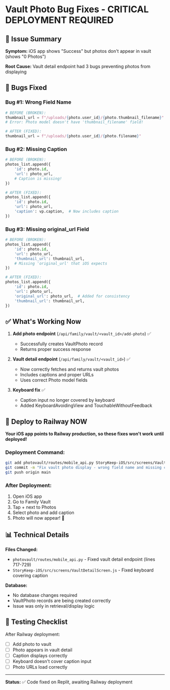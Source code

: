 # Vault Photo Bug Fixes - CRITICAL DEPLOYMENT REQUIRED

## 🚨 Issue Summary

**Symptom:** iOS app shows "Success" but photos don't appear in vault (shows "0 Photos")

**Root Cause:** Vault detail endpoint had 3 bugs preventing photos from displaying

## 🔧 Bugs Fixed

### Bug #1: Wrong Field Name
```python
# BEFORE (BROKEN):
thumbnail_url = f"/uploads/{photo.user_id}/{photo.thumbnail_filename}"
# Error: Photo model doesn't have 'thumbnail_filename' field!

# AFTER (FIXED):
thumbnail_url = f"/uploads/{photo.user_id}/{photo.filename}"
```

### Bug #2: Missing Caption
```python
# BEFORE (BROKEN):
photos_list.append({
    'id': photo.id,
    'url': photo_url,
    # Caption is missing!
})

# AFTER (FIXED):
photos_list.append({
    'id': photo.id,
    'url': photo_url,
    'caption': vp.caption,  # Now includes caption
})
```

### Bug #3: Missing original_url Field
```python
# BEFORE (BROKEN):
photos_list.append({
    'id': photo.id,
    'url': photo_url,
    'thumbnail_url': thumbnail_url,
    # Missing 'original_url' that iOS expects
})

# AFTER (FIXED):
photos_list.append({
    'id': photo.id,
    'url': photo_url,
    'original_url': photo_url,  # Added for consistency
    'thumbnail_url': thumbnail_url,
})
```

## ✅ What's Working Now

1. **Add photo endpoint** (`/api/family/vault/<vault_id>/add-photo`) ✅
   - Successfully creates VaultPhoto record
   - Returns proper success response

2. **Vault detail endpoint** (`/api/family/vault/<vault_id>`) ✅
   - Now correctly fetches and returns vault photos
   - Includes captions and proper URLs
   - Uses correct Photo model fields

3. **Keyboard fix** ✅
   - Caption input no longer covered by keyboard
   - Added KeyboardAvoidingView and TouchableWithoutFeedback

## 🚀 Deploy to Railway NOW

**Your iOS app points to Railway production, so these fixes won't work until deployed!**

### Deployment Command:
```bash
git add photovault/routes/mobile_api.py StoryKeep-iOS/src/screens/VaultDetailScreen.js
git commit -m "Fix vault photo display - wrong field name and missing caption"
git push origin main
```

### After Deployment:
1. Open iOS app
2. Go to Family Vault
3. Tap + next to Photos
4. Select photo and add caption
5. Photo will now appear! 🎉

## 📊 Technical Details

**Files Changed:**
- `photovault/routes/mobile_api.py` - Fixed vault detail endpoint (lines 717-729)
- `StoryKeep-iOS/src/screens/VaultDetailScreen.js` - Fixed keyboard covering caption

**Database:**
- No database changes required
- VaultPhoto records are being created correctly
- Issue was only in retrieval/display logic

## 🧪 Testing Checklist

After Railway deployment:
- [ ] Add photo to vault
- [ ] Photo appears in vault detail
- [ ] Caption displays correctly
- [ ] Keyboard doesn't cover caption input
- [ ] Photo URLs load correctly

---

**Status:** ✅ Code fixed on Replit, awaiting Railway deployment
